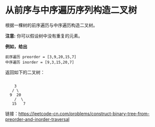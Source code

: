 # 从前序与中序遍历序列构造二叉树

根据一棵树的前序遍历与中序遍历构造二叉树。

**注意:**
你可以假设树中没有重复的元素。

**例如，给出**

```
前序遍历 preorder = [3,9,20,15,7]
中序遍历 inorder = [9,3,15,20,7]
```

返回如下的二叉树：
```

    3
   / \
  9  20
    /  \
   15   7
```
链接：https://leetcode-cn.com/problems/construct-binary-tree-from-preorder-and-inorder-traversal
